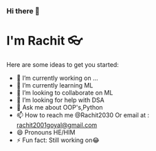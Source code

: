 ### Hi there 👋
# I'm Rachit 👓

Here are some ideas to get you started:

- 🔭 I’m currently working on ...
- 🌱 I’m currently learning ML
- 👯 I’m looking to collaborate on ML
- 🤔 I’m looking for help with DSA
- 💬 Ask me about OOP's,Python
- 📫 How to reach me @Rachit2030 Or email at : rachit2001goyal@gmail.com
- 😄 Pronouns HE/HIM
- ⚡ Fun fact: Still working on😂

